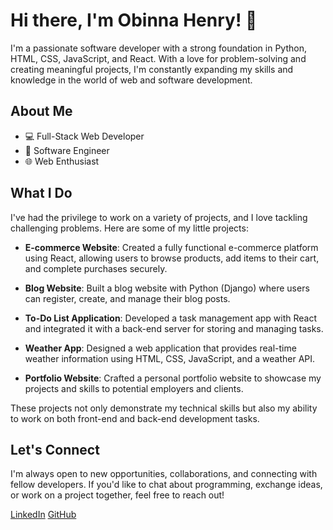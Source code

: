 # Hi there, I'm Obinna Henry! 👋

I'm a passionate software developer with a strong foundation in Python, HTML, CSS, JavaScript, and React. With a love for problem-solving and creating meaningful projects, I'm constantly expanding my skills and knowledge in the world of web and software development.

## About Me

- 💻 Full-Stack Web Developer
- 🧰 Software Engineer
- 🌐 Web Enthusiast

## What I Do

I've had the privilege to work on a variety of projects, and I love tackling challenging problems. Here are some of my little projects:

- **E-commerce Website**: Created a fully functional e-commerce platform using React, allowing users to browse products, add items to their cart, and complete purchases securely.

- **Blog Website**: Built a blog website with Python (Django) where users can register, create, and manage their blog posts.

- **To-Do List Application**: Developed a task management app with React and integrated it with a back-end server for storing and managing tasks.

- **Weather App**: Designed a web application that provides real-time weather information using HTML, CSS, JavaScript, and a weather API.

- **Portfolio Website**: Crafted a personal portfolio website to showcase my projects and skills to potential employers and clients.

These projects not only demonstrate my technical skills but also my ability to work on both front-end and back-end development tasks.

## Let's Connect

I'm always open to new opportunities, collaborations, and connecting with fellow developers. If you'd like to chat about programming, exchange ideas, or work on a project together, feel free to reach out!

[LinkedIn](https://www.linkedin.com/in/obinna-henry/)
[GitHub](https://github.com/Cloud-Henry)
